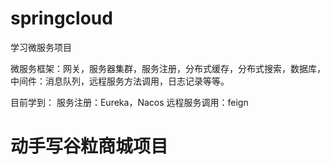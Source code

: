 # springcloud
学习微服务项目

微服务框架：网关，服务器集群，服务注册，分布式缓存，分布式搜索，数据库，中间件：消息队列，远程服务方法调用，日志记录等等。

目前学到：
服务注册：Eureka，Nacos
远程服务调用：feign

# 动手写谷粒商城项目
